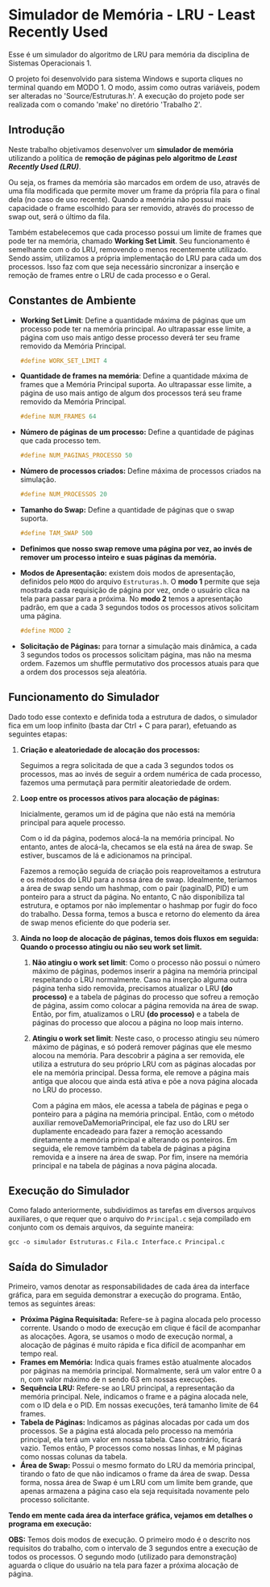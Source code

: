 # Simulador de Memória - LRU - Least Recently Used

Esse é um simulador do algoritmo de LRU para memória da disciplina de Sistemas Operacionais 1.

O projeto foi desenvolvido para sistema Windows e suporta cliques no terminal quando em MODO 1. O modo, assim como outras variáveis, podem ser alteradas no 'Source/Estruturas.h'. A execução do projeto pode ser realizada com o comando 'make' no diretório 'Trabalho 2'.

## Introdução

Neste trabalho objetivamos desenvolver um **simulador de memória** utilizando a política de **remoção de páginas pelo algoritmo de *Least Recently Used (LRU)***. 

Ou seja, os frames da memória são marcados em ordem de uso, através de uma fila modificada que permite mover um frame da própria fila para o final dela (no caso de uso recente). Quando a memória não possui mais capacidade o frame escolhido para ser removido, através do processo de swap out, será o último da fila.

Também estabelecemos que cada processo possui um limite de frames que pode ter na memória, chamado **Working Set Limit**. Seu funcionamento é semelhante com o do LRU, removendo o menos recentemente utilizado. Sendo assim, utilizamos a própria implementação do LRU para cada um dos processos. Isso faz com que seja necessário sincronizar a inserção e remoção de frames entre o LRU de cada processo e o Geral.

## Constantes de Ambiente

- **Working Set Limit**: Define a quantidade máxima de páginas que um processo pode ter na memória principal. Ao ultrapassar esse limite, a página com uso mais antigo desse processo deverá ter seu frame removido da Memória Principal.
    
    ```c
    #define WORK_SET_LIMIT 4
    ```
    
- **Quantidade de frames na memória**: Define a quantidade máxima de frames que a Memória Principal suporta. Ao ultrapassar esse limite, a página de uso mais antigo de algum dos processos terá seu frame removido da Memória Principal.
    
    ```c
    #define NUM_FRAMES 64
    ```
    
- **Número de páginas de um processo:** Define a quantidade de páginas que cada processo tem.
    
    ```c
    #define NUM_PAGINAS_PROCESSO 50
    ```
    
- **Número de processos criados:** Define máxima de processos criados na simulação.
    
    ```c
    #define NUM_PROCESSOS 20
    ```
    
- **Tamanho do Swap:** Define a quantidade de páginas que o swap suporta.
    
    ```c
    #define TAM_SWAP 500
    ```
    
- **Definimos que nosso swap remove uma página por vez, ao invés de remover um processo inteiro e suas páginas da memória.**
- **Modos de Apresentação:** existem dois modos de apresentação, definidos pelo `MODO` do arquivo `Estruturas.h`. O **modo 1** permite que seja mostrada cada requisição de página por vez, onde o usuário clica na tela para passar para a próxima. No **modo 2** temos a apresentação padrão, em que a cada 3 segundos todos os processos ativos solicitam uma página.
    
    ```c
    #define MODO 2
    ```
    
- **Solicitação de Páginas:** para tornar a simulação mais dinâmica, a cada 3 segundos todos os processos solicitam página, mas não na mesma ordem. Fazemos um shuffle permutativo dos processos atuais para que a ordem dos processos seja aleatória.

## Funcionamento do Simulador

Dado todo esse contexto e definida toda a estrutura de dados, o simulador fica em um loop infinito (basta dar Ctrl + C para parar), efetuando as seguintes etapas:

1. **Criação e aleatoriedade de alocação dos processos:**
    
    Seguimos a regra solicitada de que a cada 3 segundos todos os processos, mas ao invés de seguir a ordem numérica de cada processo, fazemos uma permutaçã para permitir aleatoriedade de ordem.
    
2. **Loop entre os processos ativos para alocação de páginas:**
    
    Inicialmente, geramos um id de página que não está na memória principal para aquele processo.
    
    Com o id da página, podemos alocá-la na memória principal. No entanto, antes de alocá-la, checamos se ela está na área de swap. Se estiver, buscamos de lá e adicionamos na principal.
    
    Fazemos a remoção seguida de criação pois reaproveitamos a estrutura e os métodos do LRU para a nossa área de swap. Idealmente, teríamos a área de swap sendo um hashmap, com o pair (paginaID, PID) e um ponteiro para a struct da página. No entanto, C não disponibiliza tal estrutura, e optamos por não implementar o hashmap por fugir do foco do trabalho. Dessa forma, temos a busca e retorno do elemento da área de swap menos eficiente do que poderia ser.
    
3. **Ainda no loop de alocação de páginas, temos dois fluxos em seguida: 
Quando o processo atingiu ou não seu work set limit.**
    1. **Não atingiu o work set limit**: Como o processo não possui o número máximo de páginas, podemos inserir a página na memória principal respeitando o LRU normalmente. Caso na inserção alguma outra página tenha sido removida, precisamos atualizar o LRU **(do processo)** e a tabela de páginas do processo que sofreu a remoção de página, assim como colocar a página removida na área de swap. Então, por fim, atualizamos o LRU **(do processo)** e a tabela de páginas do processo que alocou a página no loop mais interno.
        
        
    2. **Atingiu o work set limit**: Neste caso, o processo atingiu seu número máximo de páginas, e só poderá remover páginas que ele mesmo alocou na memória. Para descobrir a página a ser removida, ele utiliza a estrutura do seu próprio LRU com as páginas alocadas por ele na memória principal. Dessa forma, ele remove a página mais antiga que alocou que ainda está ativa e põe a nova página alocada no LRU do processo.
        
        Com a página em mãos, ele acessa a tabela de páginas e pega o ponteiro para a página na memória principal. Então, com o método auxiliar removeDaMemoriaPrincipal, ele faz uso do LRU ser duplamente encadeado para fazer a remoção acessando diretamente a memória principal e alterando os ponteiros. Em seguida, ele remove também da tabela de páginas a página removida e a insere na área de swap. Por fim, insere na memória principal e na tabela de páginas a nova página alocada.

## Execução do Simulador

Como falado anteriormente, subdividimos as tarefas em diversos arquivos auxiliares, o que requer que o arquivo do `Principal.c` seja compilado em conjunto com os demais arquivos, da seguinte maneira:

`gcc -o simulador Estruturas.c Fila.c Interface.c Principal.c`

## Saída do Simulador

Primeiro, vamos denotar as responsabilidades de cada área da interface gráfica, para em seguida demonstrar a execução do programa. Então, temos as seguintes áreas:

- **Próxima Página Requisitada:** Refere-se à pagina alocada pelo processo corrente. Usando o modo de execução em clique é fácil de acompanhar as alocações. Agora, se usamos o modo de execução normal, a alocação de páginas é muito rápida e fica difícil de acompanhar em tempo real.
- **Frames em Memória:** Indica quais frames estão atualmente alocados por páginas na memória principal. Normalmente, será um valor entre 0 a n, com valor máximo de n sendo 63 em nossas execuções.
- **Sequência LRU:** Refere-se ao LRU principal, a representação da memória principal. Nele, indicamos o frame e a página alocada nele, com o ID dela e o PID. Em nossas execuções, terá tamanho limite de 64 frames.
- **Tabela de Páginas:** Indicamos as páginas alocadas por cada um dos processos. Se a página está alocada pelo processo na memória principal, ela terá um valor em nossa tabela. Caso contrário, ficará vazio. Temos então, P processos como nossas linhas, e M páginas como nossas colunas da tabela.
- **Área de Swap:** Possui o mesmo formato do LRU da memória principal, tirando o fato de que não indicamos o frame da área de swap. Dessa forma, nossa área de Swap é um LRU com um limite bem grande, que apenas armazena a página caso ela seja requisitada novamente pelo processo solicitante.

**Tendo em mente cada área da interface gráfica, vejamos em detalhes o programa em execução:**

**OBS:** Temos dois modos de execução. O primeiro modo é o descrito nos requisitos do trabalho, com o intervalo de 3 segundos entre a execução de todos os processos. O segundo modo (utilizado para demonstração) aguarda o clique do usuário na tela para fazer a próxima alocação de página.